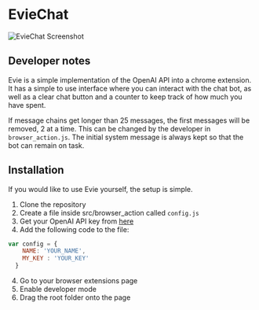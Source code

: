 # EvieChat

![EvieChat Screenshot](https://i.imgur.com/GW9mfti.png)

## Developer notes
Evie is a simple implementation of the OpenAI API into a chrome extension. It has a simple to use interface where you can interact with the chat bot, as well as a clear chat button and a counter to keep track of how much you have spent.

If message chains get longer than 25 messages, the first messages will be removed, 2 at a time. This can be changed by the developer in `browser_action.js`. The initial system message is always kept so that the bot can remain on task.

## Installation
If you would like to use Evie yourself, the setup is simple.

1. Clone the repository
2. Create a file inside src/browser_action called `config.js`
3. Get your OpenAI API key from [here](https://platform.openai.com/account/api-keys)
4. Add the following code to the file:
```javascript 
var config = {
    NAME: 'YOUR_NAME',
    MY_KEY : 'YOUR_KEY'
  }
```
4. Go to your browser extensions page
5. Enable developer mode
6. Drag the root folder onto the page


